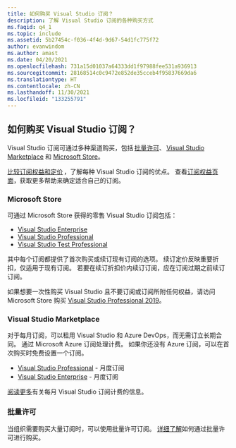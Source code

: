 ```yaml
---
title: 如何购买 Visual Studio 订阅？
description: 了解 Visual Studio 订阅的各种购买方式
ms.faqid: q4_1
ms.topic: include
ms.assetid: 5b27454c-f036-4f4d-9d67-54d1fc775f72
author: evanwindom
ms.author: amast
ms.date: 04/20/2021
ms.openlocfilehash: 731a15d01037a64333dd1f97988fee531a936913
ms.sourcegitcommit: 28168514c0c9472e852de35cceb4f95837669da6
ms.translationtype: HT
ms.contentlocale: zh-CN
ms.lasthandoff: 11/30/2021
ms.locfileid: "133255791"
---
```

## <a name="how-do-i-purchase-visual-studio-subscriptions"></a>如何购买 Visual Studio 订阅？

Visual Studio 订阅可通过多种渠道购买，包括 [批量许可](https://www.microsoft.com/licensing/default)、 [Visual Studio Marketplace](https://marketplace.visualstudio.com/subscriptions) 和 [Microsoft Store](https://www.microsoft.com/store/collections/visualstudio)。  

[比较订阅权益和定价](https://visualstudio.microsoft.com/vs/pricing/) ，了解每种 Visual Studio 订阅的优点。 查看[订阅权益页面](https://visualstudio.microsoft.com/vs/benefits/)，获取更多帮助来确定适合自己的订阅。   

### <a name="microsoft-store"></a>Microsoft Store
可通过 Microsoft Store 获得的零售 Visual Studio 订阅包括： 
- [Visual Studio Enterprise](https://www.microsoft.com/p/visual-studio-enterprise-subscription/dg7gmgf0dst4?activetab=pivot%3aoverviewtab) 
- [Visual Studio Professional](https://www.microsoft.com/p/visual-studio-professional-subscription/dg7gmgf0dst3?activetab=pivot%3aoverviewtab) 
- [Visual Studio Test Professional](https://www.microsoft.com/p/visual-studio-test-professional-subscription/dg7gmgf0dst6?activetab=pivot%3aoverviewtab) 

其中每个订阅都提供了首次购买或续订现有订阅的选项。 续订定价反映重要折扣，仅适用于现有订阅。 若要在续订折扣价内续订订阅，应在订阅过期之前续订订阅。 

如果想要一次性购买 Visual Studio 且不要订阅或订阅所附任何权益，请访问 Microsoft Store 购买 [Visual Studio Professional 2019](https://www.microsoft.com/p/visual-studio-professional-2019/dg7gmgf0f6q1?cid=msft_web_collection&activetab=pivot%3aoverviewtab)。 

### <a name="visual-studio-marketplace"></a>Visual Studio Marketplace 
对于每月订阅，可以租用 Visual Studio 和 Azure DevOps，而无需订立长期合同。 通过 Microsoft Azure 订阅处理计费。 如果你还没有 Azure 订阅，可以在首次购买时免费设置一个订阅。  
- [Visual Studio Professional](https://marketplace.visualstudio.com/items?itemName=ms.vs-professional-monthly) - 月度订阅 
- [Visual Studio Enterprise](https://marketplace.visualstudio.com/items?itemName=ms.vs-enterprise-monthly) - 月度订阅 
 
[阅读更多](https://docs.microsoft.com/visualstudio/subscriptions/vscloud-billing-faq)有关每月 Visual Studio 订阅计费的信息。 

### <a name="volume-licensing"></a>批量许可 
当组织需要购买大量订阅时，可以使用批量许可订阅。 [详细了解](https://www.microsoft.com/licensing/how-to-buy/how-to-buy)如何通过批量许可进行购买。